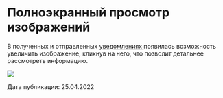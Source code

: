 # Полноэкранный просмотр изображений

В полученных и отправленных [уведомлениях ](https://informa.gitbook.io/odin/kommunikaciya/uvedomleniya)появилась возможность увеличить изображение, кликнув на него, что позволит детальнее рассмотреть информацию.

![](https://lh5.googleusercontent.com/lhFyMCTrtq8UQ43LDbFEP44FRbcsXskzW7zRXrXSq0ZM0syFormUKhmeLDusQLJV8lc4MLLoe-37WP6hp52IB2iqXvZUUanxQV2D_IY-EdmOcrIr6Nxv29HUeAC224u_u_G1hmUj)

Дата публикации: 25.04.2022
